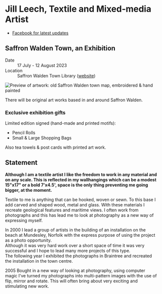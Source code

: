 # Jill Leech, Textile and Mixed-media Artist

- [Facebook for latest updates](https://www.facebook.com/jill.leech.textiles)

## Saffron Walden Town, an Exhibition
<dl>
  <dt>Date</dt>
  <dd>17 July - 12 August 2023</dd>
  <dt>Location</dt>
  <dd>Saffron Walden Town Library (<a href="https://saffronwalden.gov.uk/library/">website</a>)</dd>
</dl>

![Preview of artwork: old Saffron Walden town map, embroidered & hand painted](https://user-images.githubusercontent.com/70727/234217757-c9671b04-a14d-40f4-a672-9749658817c2.jpg)

There will be original art works based in and around Saffron Walden.

### Exclusive exhibition gifts 

Limited edition signed (hand-made and printed motifs):

- Pencil Rolls
- Small & Large Shopping Bags

Also tea towels & post cards with printed art work.

## Statement

**Although I am a textile artist I like the freedom to work in any material and on any scale. This is reflected in my wallhangings which can be a modest 15"x17" or a bold 7'x4.5', space is the only thing preventing me going bigger, at the moment.**

Textile to me is anything that can be hooked, woven or sewn. To this base I add carved and shaped wood, metal and glass.  With these materials I recreate geological features and maritime views. I often work from photographs and this has lead me to look at photography as a new way of expressing myself.

In 2000 I lead a group of artists in the building of an installation on the beach at Mundesley, Norfolk with the express purpose of using the project as a photo opportunity.  
Although it was very hard work over a short space of time it was very successful and I hope to lead many more projects of this type.  
The following year I exhibited the photographs in Braintree and recreated the installation in the town centre.

2005 Bought in a new way of looking at photography, using computer magic I've turned my photographs into multi-pattern images with the use of flip, mirror and rotate. This will often bring about very exciting and stimulating new work.
